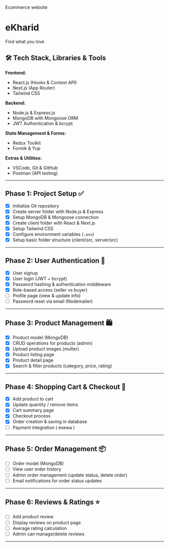 Ecommerce website
# eKharid
Find what you love

## 🛠 Tech Stack, Libraries & Tools
**Frontend:**
- React.js (Hooks & Context API)
- Next.js (App Router)
- Tailwind CSS


**Backend:**
- Node.js & Express.js
- MongoDB with Mongoose ORM
- JWT Authentication & bcrypt
<!-- - Nodemailer -->

**State Management & Forms:**
- Redux Toolkit
- Formik & Yup

**Extras & Utilities:**
<!-- - Socket.io (Real-time notifications)   -->
<!-- - Cloudinary / AWS S3 (Image upload)   -->
- VSCode, Git & GitHub
- Postman (API testing)

---

## Phase 1: Project Setup ✅
- [x] Initialize Git repository
- [x] Create server folder with Node.js & Express
- [x] Setup MongoDB & Mongoose connection
- [x] Create client folder with React & Next.js
- [x] Setup Tailwind CSS
- [x] Configure environment variables (`.env`)
- [x] Setup basic folder structure (client/src, server/src)

---

## Phase 2: User Authentication 🔐
- [x] User signup
- [x] User login (JWT + bcrypt)
- [x] Password hashing & authentication middleware
- [x] Role-based access (seller vs buyer)
- [ ] Profile page (view & update info)
- [ ] Password reset via email (Nodemailer)

---

## Phase 3: Product Management 🛍️
- [x] Product model (MongoDB)
- [x] CRUD operations for products (admin)
- [x] Upload product images (multer)
- [x] Product listing page
- [x] Product detail page
- [x] Search & filter products (category, price, rating)

---

## Phase 4: Shopping Cart & Checkout 🛒
- [x] Add product to cart
- [x] Update quantity / remove items
- [x] Cart summary page
- [x] Checkout process
- [x] Order creation & saving in database
- [ ] Payment integration ( esewa )

---

## Phase 5: Order Management 📦
- [ ] Order model (MongoDB)
- [ ] View user order history
- [ ] Admin order management (update status, delete order)
- [ ] Email notifications for order status updates

---

## Phase 6: Reviews & Ratings ⭐
- [ ] Add product review
- [ ] Display reviews on product page
- [ ] Average rating calculation
- [ ] Admin can manage/delete reviews

---

<!-- ## Phase 7: Real-Time Features & Extras ⚡
- [ ] Real-time notifications (Socket.io)
- [ ] Wishlist / Favorites feature
- [ ] Admin dashboard with analytics (React Chart.js)
- [ ] Search suggestions / autocomplete
- [ ] Responsive UI for desktop & mobile

---

## Phase 8: Testing & Deployment 🚀
- [ ] Test all API endpoints
- [ ] Test frontend functionality
- [ ] Fix bugs & edge cases
- [ ] Deploy backend (Heroku / Render / Railway)
- [ ] Deploy frontend (Vercel / Netlify)
- [ ] Add SSL, environment variables, and production configs
 -->
